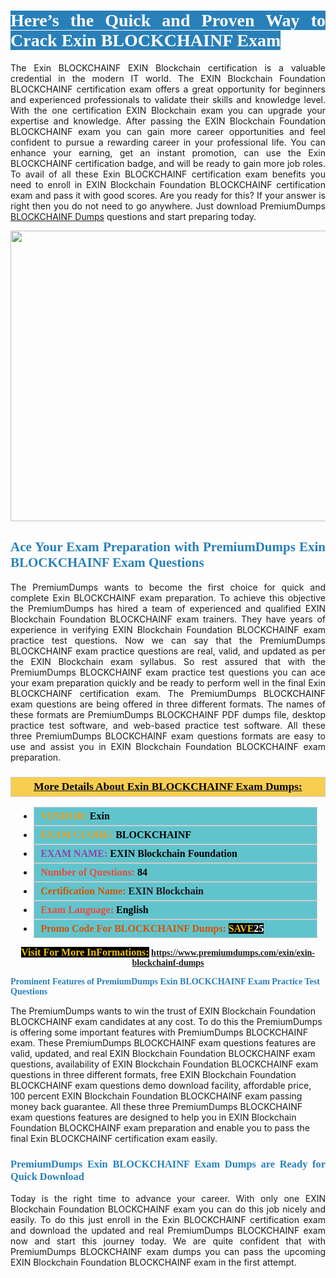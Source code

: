 <h1 style="text-align: justify;"><span style="color:#ffffff;"><span style="font-family:Georgia,serif;"><strong><span style="background-color:#2980b9;">Here’s the Quick and Proven Way to Crack Exin BLOCKCHAINF Exam</span></strong></span></span></h1>

<p style="text-align: justify;">The Exin BLOCKCHAINF EXIN Blockchain certification is a valuable credential in the modern IT world. The EXIN Blockchain Foundation BLOCKCHAINF certification exam offers a great opportunity for beginners and experienced professionals to validate their skills and knowledge level. With the one certification EXIN Blockchain exam you can upgrade your expertise and knowledge. After passing the EXIN Blockchain Foundation BLOCKCHAINF exam you can gain more career opportunities and feel confident to pursue a rewarding career in your professional life. You can enhance your earning, get an instant promotion, can use the Exin BLOCKCHAINF certification badge, and will be ready to gain more job roles. To avail of all these Exin BLOCKCHAINF certification exam benefits you need to enroll in EXIN Blockchain Foundation BLOCKCHAINF certification exam and pass it with good scores. Are you ready for this? If your answer is right then you do not need to go anywhere. Just download PremiumDumps <a href="https://www.premiumdumps.com/exin/exin-blockchainf-dumps">BLOCKCHAINF Dumps</a> questions and start preparing today.</p>

<p style="text-align: center;"><a href="https://www.premiumdumps.com/exin/exin-blockchainf-dumps"><img alt="" src="https://i.imgur.com/KJGzbJ2.jpeg" style="width: 700px; height: 465px;" /></a></p>

<h2 style="text-align: justify;"><span style="color:#2980b9;"><span style="font-family:Georgia,serif;"><strong>Ace Your Exam Preparation with PremiumDumps Exin BLOCKCHAINF Exam Questions</strong></span></span></h2>

<p style="text-align: justify;">The PremiumDumps wants to become the first choice for quick and complete Exin BLOCKCHAINF exam preparation. To achieve this objective the PremiumDumps has hired a team of experienced and qualified EXIN Blockchain Foundation BLOCKCHAINF exam trainers. They have years of experience in verifying EXIN Blockchain Foundation BLOCKCHAINF exam practice test questions. Now we can say that the PremiumDumps BLOCKCHAINF exam practice questions are real, valid, and updated as per the EXIN Blockchain exam syllabus. So rest assured that with the PremiumDumps BLOCKCHAINF exam practice test questions you can ace your exam preparation quickly and be ready to perform well in the final Exin BLOCKCHAINF certification exam. The PremiumDumps BLOCKCHAINF exam questions are being offered in three different formats. The names of these formats are PremiumDumps BLOCKCHAINF PDF dumps file, desktop practice test software, and web-based practice test software. All these three PremiumDumps BLOCKCHAINF exam questions formats are easy to use and assist you in EXIN Blockchain Foundation BLOCKCHAINF exam preparation.</p>

<h3 style="background: #f7ce50; border: 1px solid rgb(204, 204, 204); padding: 5px 10px; text-align: center;"><span style="font-family:Georgia,serif;"><u><u><span style="color:#000000;"><span style="font-size:11pt"><span style="line-height:normal"><b><span style="font-size:13.0pt"><span cambria="">More Details About Exin BLOCKCHAINF Exam Dumps:</span></span></b></span></span></span></u></u></span></h3>

<ul>
	<li style="margin:0cm 10pt">
	<div style="background:#61c4cd; border: 1px solid rgb(204, 204, 204); padding: 5px 10px; text-align: justify;"><span style="font-family:Georgia,serif;"><span style="font-size:11pt"><span style="line-height:normal"><b><span style="font-size:12.0pt"><span new="" roman="" times=""><span style="color:#f39c12;">VENDOR:</span> <span style="color:#000000;">Exin</span></span></span></b></span></span></span></div>
	</li>
	<li style="margin:0cm 10pt">
	<div style="background: #61c4cd; border: 1px solid rgb(204, 204, 204); padding: 5px 10px; text-align: justify;"><span style="font-family:Georgia,serif;"><span style="font-size:11pt"><span style="line-height:normal"><b><span style="font-size:12.0pt"><span new="" roman="" times=""><span style="color:#f39c12;">EXAM CCODE:</span> <span style="color:#000000;">BLOCKCHAINF</span></span></span></b></span></span></span></div>
	</li>
	<li style="margin:0cm 10pt">
	<div style="background: #61c4cd; border: 1px solid rgb(204, 204, 204); padding: 5px 10px; text-align: justify;"><span style="font-family:Georgia,serif;"><span style="font-size:11pt"><span style="line-height:normal"><b><span style="font-size:12.0pt"><span new="" roman="" times=""><span style="color:#8e44ad;">EXAM NAME:</span> <span style="color:#000000;">EXIN Blockchain Foundation</span></span></span></b></span></span></span></div>
	</li>
	<li style="margin:0cm 10pt">
	<div style="background: #61c4cd; border: 1px solid rgb(204, 204, 204); padding: 5px 10px;"><span style="font-family:Georgia,serif;"><span style="font-size:11pt"><span style="line-height:normal"><b><span style="font-size:12.0pt"><span new="" roman="" times=""><span style="color:#e74c3c;">Number of Questions:</span><span style="color:#000000;"><span style="color:#f1c40f;"> </span>84</span></span></span></b></span></span></span></div>
	</li>
	<li style="margin:0cm 10pt">
	<div style="background: #61c4cd; border: 1px solid rgb(204, 204, 204); padding: 5px 10px; text-align: justify;"><span style="font-family:Georgia,serif;"><span style="font-size:11pt"><span style="line-height:normal"><b><span style="font-size:12.0pt"><span new="" roman="" times=""><span style="color:#d35400;">Certification Name:</span> EXIN Blockchain</span></span></b></span></span></span></div>
	</li>
	<li style="margin:0cm 10pt">
	<div style="background: #61c4cd; border: 1px solid rgb(204, 204, 204); padding: 5px 10px; text-align: justify;"><span style="font-family:Georgia,serif;"><span style="font-size:11pt"><span style="line-height:normal"><b><span style="font-size:12.0pt"><span new="" roman="" times=""><span style="color:#e74c3c;">Exam Language:</span> <span style="color:#000000;">English</span></span></span></b></span></span></span></div>
	</li>
	<li style="margin:0cm 10pt">
	<div style="background: #61c4cd; border: 1px solid rgb(204, 204, 204); padding: 5px 10px;"><span style="font-family:Georgia,serif;"><span style="font-size:11pt"><span style="line-height:normal"><b><span style="font-size:12.0pt"><span new="" roman="" times=""><span style="color:#d35400;">Promo Code For BLOCKCHAINF Dumps:</span><span style="color:#f1c40f;"> <span style="background-color:#000000;">SAVE</span></span><span style="color:#ffffff;"><span style="background-color:#000000;">25</span></span></span></span></b></span></span></span></div>
	</li>
</ul>

<p style="text-align: center;"><span style="font-family:Georgia,serif;"><strong><span style="font-size:16px;"><span style="color:#f1c40f;"><span style="background-color:#000000;">Visit For More InFormations:</span></span></span> <a href="https://www.premiumdumps.com/exin/exin-blockchainf-dumps">https://www.premiumdumps.com/exin/exin-blockchainf-dumps</a></strong></span></p>

<p><span style="color:#2980b9;"><span style="font-family:Georgia,serif;"><strong><strong><strong>Prominent Features of PremiumDumps Exin BLOCKCHAINF Exam Practice Test Questions</strong></strong></strong></span></span></p>

<p>The PremiumDumps wants to win the trust of EXIN Blockchain Foundation BLOCKCHAINF exam candidates at any cost. To do this the PremiumDumps is offering some important features with PremiumDumps BLOCKCHAINF exam. These PremiumDumps BLOCKCHAINF exam questions features are valid, updated, and real EXIN Blockchain Foundation BLOCKCHAINF exam questions, availability of EXIN Blockchain Foundation BLOCKCHAINF exam questions in three different formats, free EXIN Blockchain Foundation BLOCKCHAINF exam questions demo download facility, affordable price, 100 percent EXIN Blockchain Foundation BLOCKCHAINF exam passing money back guarantee. All these three PremiumDumps BLOCKCHAINF exam questions features are designed to help you in EXIN Blockchain Foundation BLOCKCHAINF exam preparation and enable you to pass the final Exin BLOCKCHAINF certification exam easily.</p>

<h3 style="text-align: justify;"><span style="color:#2980b9;"><span style="font-family:Georgia,serif;"><strong><strong><strong>PremiumDumps Exin BLOCKCHAINF Exam Dumps are Ready for Quick Download</strong></strong></strong></span></span></h3>

<p style="text-align: justify;">Today is the right time to advance your career. With only one EXIN Blockchain Foundation BLOCKCHAINF exam you can do this job nicely and easily. To do this just enroll in the Exin BLOCKCHAINF certification exam and download the updated and real PremiumDumps BLOCKCHAINF exam now and start this journey today. We are quite confident that with PremiumDumps BLOCKCHAINF exam dumps you can pass the upcoming EXIN Blockchain Foundation BLOCKCHAINF exam in the first attempt.</p>
